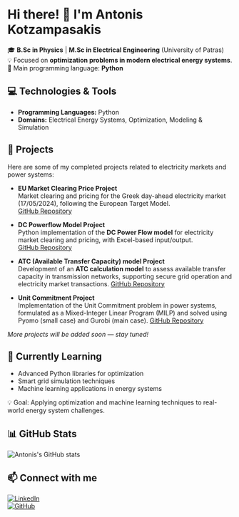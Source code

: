 # Hi there! 👋 I'm Antonis Kotzampasakis

🎓 **B.Sc in Physics** | **M.Sc in Electrical Engineering** (University of Patras)  
💡 Focused on **optimization problems in modern electrical energy systems**.  
🐍 Main programming language: **Python**  

## 💻 Technologies & Tools
- **Programming Languages:** Python
- **Domains:** Electrical Energy Systems, Optimization, Modeling & Simulation

## 📂 Projects

Here are some of my completed projects related to electricity markets and power systems:
- **EU Market Clearing Price Project**  
  Market clearing and pricing for the Greek day-ahead electricity market (17/05/2024), following the European Target Model.  
  [GitHub Repository](https://github.com/Anthonykts/EU-Market-Clearing-Model)
  
- **DC Powerflow Model Project**  
Python implementation of the **DC Power Flow model** for electricity market clearing and pricing, with Excel-based input/output.  
[GitHub Repository](https://github.com/Anthonykts/dc-powerflow-model)  

- **ATC (Available Transfer Capacity) model Project**   
Development of an **ATC calculation model** to assess available transfer capacity in transmission networks, supporting secure grid operation and electricity market transactions.
[GitHub Repository](https://github.com/Anthonykts/atc-market-model)  

- **Unit Commitment Project**  
  Implementation of the Unit Commitment problem in power systems, formulated as a Mixed-Integer Linear Program (MILP) and solved using Pyomo (small case) and Gurobi (main case).
  [GitHub Repository](https://github.com/Anthonykts/Unit-Commitment-Project)

*More projects will be added soon — stay tuned!*  


## 🌱 Currently Learning
- Advanced Python libraries for optimization
- Smart grid simulation techniques
- Machine learning applications in energy systems

💡 Goal: Applying optimization and machine learning techniques to real-world energy system challenges.
 
## 📊 GitHub Stats
![Antonis's GitHub stats](https://github-readme-stats.vercel.app/api?username=Anthonykts&show_icons=true&theme=radical)

## 📫 Connect with me
[![LinkedIn](https://img.shields.io/badge/LinkedIn-0A66C2?style=for-the-badge&logo=linkedin&logoColor=white)](https://www.linkedin.com/in/antonios-kotzampasakis-129803230)  
[![GitHub](https://img.shields.io/badge/GitHub-181717?style=for-the-badge&logo=github&logoColor=white)](https://github.com/Anthonykts)
